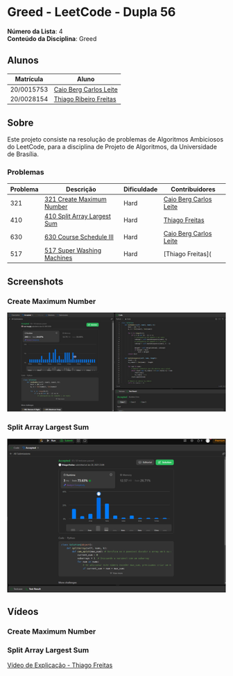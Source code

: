 # Greed - LeetCode - Dupla 56

**Número da Lista**: 4<br>
**Conteúdo da Disciplina**: Greed<br>

## Alunos
|Matrícula | Aluno |
| -- | -- |
| 20/0015753  |  [Caio Berg Carlos Leite](https://github.com/Caio-bergbjj) |
| 20/0028154 |  [Thiago Ribeiro Freitas](https://github.com/thiagorfreitas) |

## Sobre 
Este projeto consiste na resolução de problemas de Algoritmos Ambiciosos do LeetCode, para a disciplina de Projeto de Algoritmos, da Universidade de Brasília.

### Problemas

|Problema | Descrição | Dificuldade| Contribuidores
| -- | -- | -- | -- |
| 321  |  [321 Create Maximum Number](https://leetcode.com/problems/create-maximum-number/description/)| Hard | [Caio Berg Carlos Leite](https://github.com/Caio-bergbjj) |
| 410 | [410 Split Array Largest Sum](https://leetcode.com/problems/split-array-largest-sum/description/) | Hard | [Thiago Freitas](https://github.com/thiagorfreitas) |
| 630  |  [630 Course Schedule III](https://leetcode.com/problems/create-maximum-number/description/)| Hard | [Caio Berg Carlos Leite](https://github.com/Caio-bergbjj) |
| 517 | [517 Super Washing Machines](https://leetcode.com/problems/super-washing-machines/description/) | Hard | [Thiago Freitas](

## Screenshots

### Create Maximum Number
![321 Solved](/321_Create_Maximum_Number/321_solved.jpg)

### Split Array Largest Sum

![410 Solved](/410_Split_Array_Largest_Sum/410_Accepted.png)

## Vídeos

### Create Maximum Number


### Split Array Largest Sum

[Vídeo de Explicação - Thiago Freitas](https://www.youtube.com/watch?v=k9q00WhjPnY&ab_channel=ThiagoR)